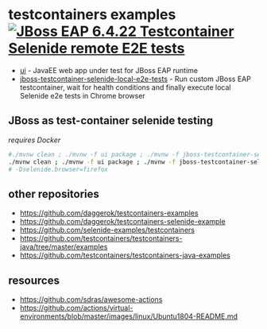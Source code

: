 # testcontainers examples [![JBoss EAP 6.4.22 Testcontainer Selenide remote E2E tests](https://github.com/daggerok/testcontainers-examples/workflows/JBoss%20EAP%206.4.22%20Testcontainer%20Selenide%20remote%20E2E%20tests/badge.svg)](https://github.com/daggerok/testcontainers-examples/actions?query=workflow%3A%22JBoss+EAP+6.4.22+Testcontainer+Selenide+remote+E2E+tests%22)

* [ui](ui) - JavaEE web app under test for JBoss EAP runtime
* [jboss-testcontainer-selenide-local-e2e-tests](jboss-testcontainer-selenide-local-e2e-tests) - Run custom JBoss EAP testcontainer, wait for health conditions and finally execute local Selenide e2e tests in Chrome browser

## JBoss as test-container selenide testing

_requires Docker_

```bash
#./mvnw clean ; ./mvnw -f ui package ; ./mvnw -f jboss-testcontainer-selenide-local-e2e-tests clean test
./mvnw clean ; ./mvnw -f ui package ; ./mvnw -f jboss-testcontainer-selenide-remote-e2e-tests clean test
# -Dselenide.browser=firefox
```

## other repositories

* https://github.com/daggerok/testcontainers-examples
* https://github.com/daggerok/testcontainers-selenide-example
* https://github.com/selenide-examples/testcontainers
* https://github.com/testcontainers/testcontainers-java/tree/master/examples
* https://github.com/testcontainers/testcontainers-java-examples

## resources

* https://github.com/sdras/awesome-actions
* https://github.com/actions/virtual-environments/blob/master/images/linux/Ubuntu1804-README.md
